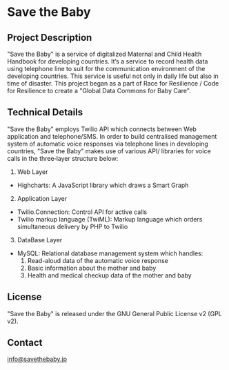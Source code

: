 # Save the Baby

## Project Description

"Save the Baby" is a service of digitalized Maternal and Child Health Handbook for developing countries. It’s a service to record health data using telephone line to suit for the communication environment of the developing countries. This service is useful not only in daily life but also in time of disaster. This project began as a part of Race for Resilience / Code for Resilience to create a "Global Data Commons for Baby Care".

## Technical Details

"Save the Baby" employs Twilio API which connects between Web application and telephone/SMS. In order to build centralised management system of automatic voice responses via telephone lines in developing countries, "Save the Baby" makes use of various API/ libraries for voice calls in the three‐layer structure below:

1. Web Layer
 * Highcharts: A JavaScript library which draws a Smart Graph
2. Application Layer
 * Twilio.Connection: Control API for active calls
 * Twilio markup language (TwiML): Markup language which orders simultaneous delivery by PHP to Twilio
3. DataBase Layer
 * MySQL: Relational database management system which handles:
    1. Read-aloud data of the automatic voice response
    2. Basic information about the mother and baby
    3. Health and medical checkup data of the mother and baby

## License

"Save the Baby" is released under the GNU General Public License v2 (GPL v2).

## Contact

info@savethebaby.jp
